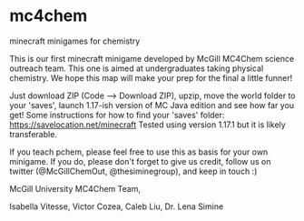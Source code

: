 # mc4chem
minecraft minigames for chemistry

This is our first minecraft minigame developed by McGill MC4Chem science outreach team. This one is aimed at undergraduates taking physical chemistry.
We hope this map will make your prep for the final a little funner!

Just download ZIP (Code --> Download ZIP), upzip, move the world folder to your 'saves', launch 1.17-ish version of MC Java edition and see how far you get!
Some instructions for how to find your 'saves' folder: https://savelocation.net/minecraft 
Tested using version 1.17.1 but it is likely transferable. 

If you teach pchem, please feel free to use this as basis for your own minigame. 
If you do, please don't forget to give us credit, follow us on twitter (@McGillChemOut, @thesiminegroup), and keep in touch :) 

McGill University MC4Chem Team,

Isabella Vitesse, Victor Cozea, Caleb Liu, Dr. Lena Simine
